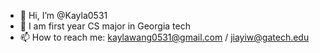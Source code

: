- 👋 Hi, I’m @Kayla0531
- 👀 I am first year CS major in Georgia tech
- 📫 How to reach me: kaylawang0531@gmail.com / jiayiw@gatech.edu

<!---
Kayla0531/Kayla0531 is a ✨ special ✨ repository because its `README.md` (this file) appears on your GitHub profile.
You can click the Preview link to take a look at your changes.
--->

